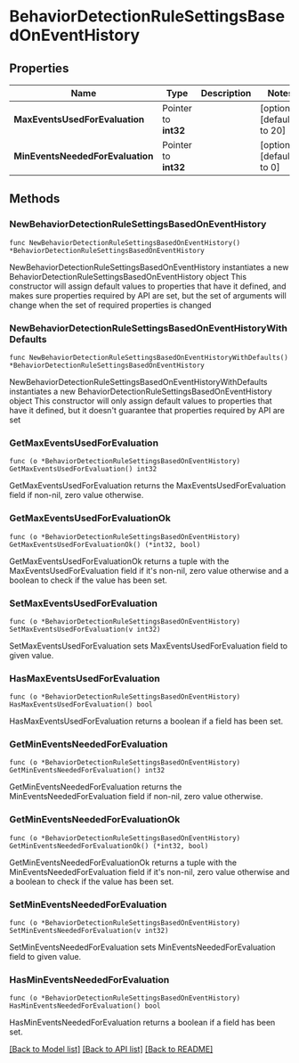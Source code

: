 # BehaviorDetectionRuleSettingsBasedOnEventHistory

## Properties

Name | Type | Description | Notes
------------ | ------------- | ------------- | -------------
**MaxEventsUsedForEvaluation** | Pointer to **int32** |  | [optional] [default to 20]
**MinEventsNeededForEvaluation** | Pointer to **int32** |  | [optional] [default to 0]

## Methods

### NewBehaviorDetectionRuleSettingsBasedOnEventHistory

`func NewBehaviorDetectionRuleSettingsBasedOnEventHistory() *BehaviorDetectionRuleSettingsBasedOnEventHistory`

NewBehaviorDetectionRuleSettingsBasedOnEventHistory instantiates a new BehaviorDetectionRuleSettingsBasedOnEventHistory object
This constructor will assign default values to properties that have it defined,
and makes sure properties required by API are set, but the set of arguments
will change when the set of required properties is changed

### NewBehaviorDetectionRuleSettingsBasedOnEventHistoryWithDefaults

`func NewBehaviorDetectionRuleSettingsBasedOnEventHistoryWithDefaults() *BehaviorDetectionRuleSettingsBasedOnEventHistory`

NewBehaviorDetectionRuleSettingsBasedOnEventHistoryWithDefaults instantiates a new BehaviorDetectionRuleSettingsBasedOnEventHistory object
This constructor will only assign default values to properties that have it defined,
but it doesn't guarantee that properties required by API are set

### GetMaxEventsUsedForEvaluation

`func (o *BehaviorDetectionRuleSettingsBasedOnEventHistory) GetMaxEventsUsedForEvaluation() int32`

GetMaxEventsUsedForEvaluation returns the MaxEventsUsedForEvaluation field if non-nil, zero value otherwise.

### GetMaxEventsUsedForEvaluationOk

`func (o *BehaviorDetectionRuleSettingsBasedOnEventHistory) GetMaxEventsUsedForEvaluationOk() (*int32, bool)`

GetMaxEventsUsedForEvaluationOk returns a tuple with the MaxEventsUsedForEvaluation field if it's non-nil, zero value otherwise
and a boolean to check if the value has been set.

### SetMaxEventsUsedForEvaluation

`func (o *BehaviorDetectionRuleSettingsBasedOnEventHistory) SetMaxEventsUsedForEvaluation(v int32)`

SetMaxEventsUsedForEvaluation sets MaxEventsUsedForEvaluation field to given value.

### HasMaxEventsUsedForEvaluation

`func (o *BehaviorDetectionRuleSettingsBasedOnEventHistory) HasMaxEventsUsedForEvaluation() bool`

HasMaxEventsUsedForEvaluation returns a boolean if a field has been set.

### GetMinEventsNeededForEvaluation

`func (o *BehaviorDetectionRuleSettingsBasedOnEventHistory) GetMinEventsNeededForEvaluation() int32`

GetMinEventsNeededForEvaluation returns the MinEventsNeededForEvaluation field if non-nil, zero value otherwise.

### GetMinEventsNeededForEvaluationOk

`func (o *BehaviorDetectionRuleSettingsBasedOnEventHistory) GetMinEventsNeededForEvaluationOk() (*int32, bool)`

GetMinEventsNeededForEvaluationOk returns a tuple with the MinEventsNeededForEvaluation field if it's non-nil, zero value otherwise
and a boolean to check if the value has been set.

### SetMinEventsNeededForEvaluation

`func (o *BehaviorDetectionRuleSettingsBasedOnEventHistory) SetMinEventsNeededForEvaluation(v int32)`

SetMinEventsNeededForEvaluation sets MinEventsNeededForEvaluation field to given value.

### HasMinEventsNeededForEvaluation

`func (o *BehaviorDetectionRuleSettingsBasedOnEventHistory) HasMinEventsNeededForEvaluation() bool`

HasMinEventsNeededForEvaluation returns a boolean if a field has been set.


[[Back to Model list]](../README.md#documentation-for-models) [[Back to API list]](../README.md#documentation-for-api-endpoints) [[Back to README]](../README.md)


